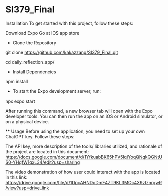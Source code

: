 # SI379_Final

Installation
To get started with this project, follow these steps:

Download Expo Go at IOS app store


- Clone the Repository

git clone https://github.com/kakazzang/SI379_Final.git

cd daily_reflection_app/


- Install Dependencies

npm install


- To start the Expo development server, run:

npx expo start

After running this command, a new browser tab will open with the Expo developer tools. You can then run the app on an iOS or Android simulator, or on a physical device.

**
Usage
Before using the application, you need to set up your own ChatGPT key. Follow these steps:

The API key, more description of the tools/ libraries utilized, and rationale of the project are located in this document: https://docs.google.com/document/d/1YfkuabBK65hPV5lqIYoqQNqkQGNtUS0-YHqfW1qxL34/edit?usp=sharing

The video demonstration of how user could interact with the app is located in this link: https://drive.google.com/file/d/1DpcAHNDoDmF4ZT9KL3MOc4X9zIznrgwR/view?usp=drive_link
